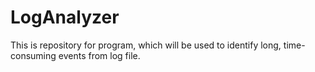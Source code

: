 # LogAnalyzer
This is repository for program, which will be used to identify long, time-consuming events from log file.
